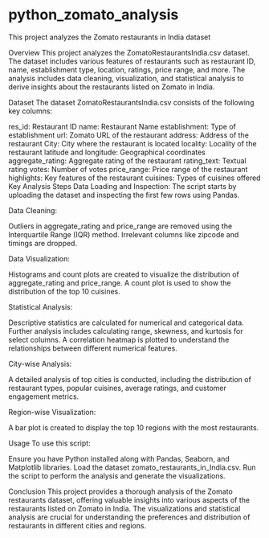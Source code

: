 # python_zomato_analysis

This project analyzes the Zomato restaurants in India dataset

Overview This project analyzes the ZomatoRestaurantsIndia.csv dataset. The dataset includes various features of restaurants such as restaurant ID, name, establishment type, location, ratings, price range, and more. The analysis includes data cleaning, visualization, and statistical analysis to derive insights about the restaurants listed on Zomato in India.

Dataset The dataset ZomatoRestaurantsIndia.csv consists of the following key columns:

res_id: Restaurant ID name: Restaurant Name establishment: Type of establishment url: Zomato URL of the restaurant address: Address of the restaurant City: City where the restaurant is located locality: Locality of the restaurant latitude and longitude: Geographical coordinates aggregate_rating: Aggregate rating of the restaurant rating_text: Textual rating votes: Number of votes price_range: Price range of the restaurant highlights: Key features of the restaurant cuisines: Types of cuisines offered Key Analysis Steps Data Loading and Inspection: The script starts by uploading the dataset and inspecting the first few rows using Pandas.

Data Cleaning:

Outliers in aggregate_rating and price_range are removed using the Interquartile Range (IQR) method. Irrelevant columns like zipcode and timings are dropped.

Data Visualization:

Histograms and count plots are created to visualize the distribution of aggregate_rating and price_range. A count plot is used to show the distribution of the top 10 cuisines.

Statistical Analysis:

Descriptive statistics are calculated for numerical and categorical data. Further analysis includes calculating range, skewness, and kurtosis for select columns. A correlation heatmap is plotted to understand the relationships between different numerical features.

City-wise Analysis:

A detailed analysis of top cities is conducted, including the distribution of restaurant types, popular cuisines, average ratings, and customer engagement metrics.

Region-wise Visualization:

A bar plot is created to display the top 10 regions with the most restaurants.

Usage To use this script:

Ensure you have Python installed along with Pandas, Seaborn, and Matplotlib libraries. Load the dataset zomato_restaurants_in_India.csv. Run the script to perform the analysis and generate the visualizations.

Conclusion This project provides a thorough analysis of the Zomato restaurants dataset, offering valuable insights into various aspects of the restaurants listed on Zomato in India. The visualizations and statistical analysis are crucial for understanding the preferences and distribution of restaurants in different cities and regions.
